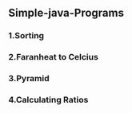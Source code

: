 ## Simple-java-Programs


### 1.Sorting
### 2.Faranheat to Celcius
### 3.Pyramid
### 4.Calculating Ratios
